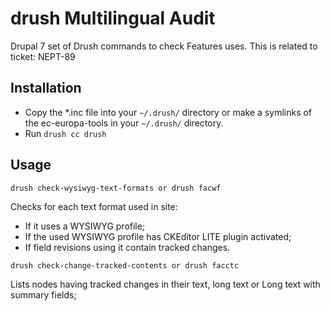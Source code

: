 # drush Multilingual Audit

Drupal 7 set of Drush commands to check Features uses.
This is related to ticket: NEPT-89

## Installation

* Copy the *.inc file into your ```~/.drush/``` directory or make a symlinks of the ec-europa-tools in your ```~/.drush/``` directory.
* Run ```drush cc drush```

## Usage

```
drush check-wysiwyg-text-formats or drush facwf
```
Checks for each text format used in site: 
* If it uses a WYSIWYG profile;
* If the used WYSIWYG profile has CKEditor LITE plugin activated;
* If field revisions using it contain tracked changes.

```
drush check-change-tracked-contents or drush facctc
```
Lists nodes having tracked changes in their text, long text or Long text with summary fields;

